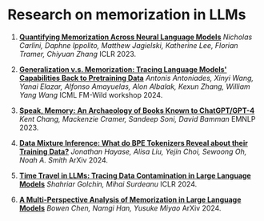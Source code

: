 # Research on memorization in LLMs

1. [**Quantifying Memorization Across Neural Language Models**](https://arxiv.org/abs/2202.07646) *Nicholas Carlini, Daphne Ippolito, Matthew Jagielski, Katherine Lee, Florian Tramer, Chiyuan Zhang* ICLR 2023.

2. [**Generalization v.s. Memorization: Tracing Language Models' Capabilities Back to Pretraining Data**](https://www.arxiv.org/abs/2407.14985) *Antonis Antoniades, Xinyi Wang, Yanai Elazar, Alfonso Amayuelas, Alon Albalak, Kexun Zhang, William Yang Wang* ICML FM-Wild workshop 2024.

3. [**Speak, Memory: An Archaeology of Books Known to ChatGPT/GPT-4**](https://aclanthology.org/2023.emnlp-main.453/) *Kent Chang, Mackenzie Cramer, Sandeep Soni, David Bamman* EMNLP 2023.

4. [**Data Mixture Inference: What do BPE Tokenizers Reveal about their Training Data?**](https://arxiv.org/abs/2407.16607) *Jonathan Hayase, Alisa Liu, Yejin Choi, Sewoong Oh, Noah A. Smith* ArXiv 2024.

5. [**Time Travel in LLMs: Tracing Data Contamination in Large Language Models**](https://arxiv.org/abs/2308.08493) *Shahriar Golchin, Mihai Surdeanu* ICLR 2024.

6. [**A Multi-Perspective Analysis of Memorization in Large Language Models**](https://arxiv.org/abs/2405.11577) *Bowen Chen, Namgi Han, Yusuke Miyao* ArXiv 2024.

